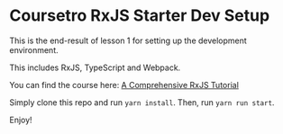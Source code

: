 # Coursetro RxJS Starter Dev Setup

This is the end-result of lesson 1 for setting up the development environment.

This includes RxJS, TypeScript and Webpack.

You can find the course here: [A Comprehensive RxJS Tutorial](https://coursetro.com/courses/25/A-Comprehensive-RxJS-Tutorial---Learn-ReactiveX-for-JavaScript-)

Simply clone this repo and run `yarn install`. Then, run `yarn run start`.

Enjoy!